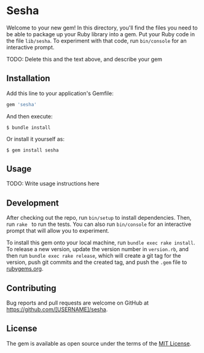 # Sesha

Welcome to your new gem! In this directory, you'll find the files you need to be able to package up your Ruby library into a gem. Put your Ruby code in the file `lib/sesha`. To experiment with that code, run `bin/console` for an interactive prompt.

TODO: Delete this and the text above, and describe your gem

## Installation

Add this line to your application's Gemfile:

```ruby
gem 'sesha'
```

And then execute:

    $ bundle install

Or install it yourself as:

    $ gem install sesha

## Usage

TODO: Write usage instructions here

## Development

After checking out the repo, run `bin/setup` to install dependencies. Then, run `rake ` to run the tests. You can also run `bin/console` for an interactive prompt that will allow you to experiment.

To install this gem onto your local machine, run `bundle exec rake install`. To release a new version, update the version number in `version.rb`, and then run `bundle exec rake release`, which will create a git tag for the version, push git commits and the created tag, and push the `.gem` file to [rubygems.org](https://rubygems.org).

## Contributing

Bug reports and pull requests are welcome on GitHub at https://github.com/[USERNAME]/sesha.

## License

The gem is available as open source under the terms of the [MIT License](https://opensource.org/licenses/MIT).
